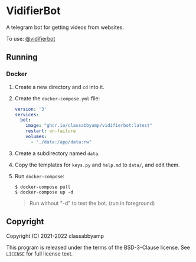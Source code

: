 # VidifierBot

A telegram bot for getting videos from websites.

To use: [@vidifierbot](https://t.me/vidifierbot)

## Running

### Docker

1. Create a new directory and `cd` into it.

2. Create the `docker-compose.yml` file:

    ```yaml
    version: '3'
    services:
      bot:
        image: "ghcr.io/classabbyamp/vidifierbot:latest"
        restart: on-failure
        volumes:
          - "./data:/app/data:rw"
    ```

3. Create a subdirectory named `data`.

4. Copy the templates for `keys.py` and `help.md` to `data/`, and edit them.

5. Run `docker-compose`:

    ```none
    $ docker-compose pull
    $ docker-compose up -d
    ```

    > Run without "-d" to test the bot. (run in foreground)

## Copyright

Copyright (C) 2021-2022 classabbyamp

This program is released under the terms of the BSD-3-Clause license.
See `LICENSE` for full license text.

